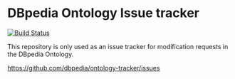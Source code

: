 # DBpedia Ontology Issue tracker

[![Build Status](https://travis-ci.org/gcpdev/ontology-tracker.svg?branch=master)](https://travis-ci.org/gcpdev/ontology-tracker)

 This repository is only used as an issue tracker for modification requests in the DBpedia Ontology.

https://github.com/dbpedia/ontology-tracker/issues
